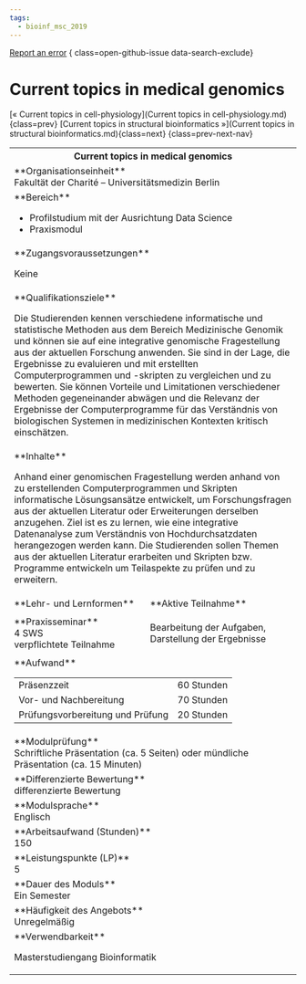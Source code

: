 ```yaml
---
tags:
  - bioinf_msc_2019
---
```

[Report an error](https://github.com/SGSSGene/FUB-SUP/issues/new?title=Error%20in%20%22Current%20topics%20in%20medical%20genomics%22&body=There%20seems%20to%20be%20an%20error%20in%20module%20%22Current%20topics%20in%20medical%20genomics%22%2E%0A%0A%3CDescribe%20here%20a%20slightly%20more%20detailed%20description%20of%20what%20is%20wrong%3E&labels=bug)
{ class=open-github-issue data-search-exclude}

# Current topics in medical genomics

[« Current topics in cell-physiology](Current topics in cell-physiology.md){class=prev}
[Current topics in structural bioinformatics »](Current topics in structural bioinformatics.md){class=next}
{class=prev-next-nav}

<table markdown id="moduledesc">
<tr markdown class="moduledesc_head"><th colspan="2">Current topics in medical genomics </th></tr>
<tr markdown><td colspan="2">**Organisationseinheit**   <br>Fakultät der Charité – Universitätsmedizin Berlin</td></tr>

<tr markdown><td colspan="2">**Bereich**<br>


- Profilstudium mit der Ausrichtung Data Science
- Praxismodul

</td></tr>

<tr markdown><td colspan="2">**Zugangsvoraussetzungen** <br>

Keine


</td></tr>
<tr markdown><td colspan="2">**Qualifikationsziele**    <br>

Die Studierenden kennen verschiedene informatische und statistische Methoden
aus dem Bereich Medizinische Genomik und können sie auf eine integrative
genomische Fragestellung aus der aktuellen Forschung anwenden. Sie sind in
der Lage, die Ergebnisse zu evaluieren und mit erstellten Computerprogrammen
und -skripten zu vergleichen und zu bewerten. Sie können Vorteile und
Limitationen verschiedener Methoden gegeneinander abwägen und die Relevanz
der Ergebnisse der Computerprogramme für das Verständnis von biologischen
Systemen in medizinischen Kontexten kritisch einschätzen.


</td></tr>
<tr markdown><td colspan="2">**Inhalte**                <br>

Anhand einer genomischen Fragestellung werden anhand von zu erstellenden
Computerprogrammen und Skripten informatische Lösungsansätze entwickelt, um
Forschungsfragen aus der aktuellen Literatur oder Erweiterungen derselben
anzugehen. Ziel ist es zu lernen, wie eine integrative Datenanalyse zum
Verständnis von Hochdurchsatzdaten herangezogen werden kann. Die
Studierenden sollen Themen aus der aktuellen Literatur erarbeiten und
Skripten bzw. Programme entwickeln um Teilaspekte zu prüfen und zu
erweitern.


</td></tr>

<tr markdown><td>**Lehr- und Lernformen**</td><td>**Aktive Teilnahme**</td></tr>
<tr markdown><td> **Praxisseminar** <br>4 SWS <br> verpflichtete Teilnahme</td><td>

Bearbeitung der Aufgaben, Darstellung der Ergebnisse
</td></tr>
<tr markdown><td colspan="2">**Aufwand**                <br>
<table class="aufwand_table">
<tr><td>Präsenzzeit</td><td>60 Stunden</td></tr>
<tr><td>Vor- und Nachbereitung</td><td>70 Stunden</td></tr>
<tr><td>Prüfungsvorbereitung und Prüfung</td><td>20 Stunden</td></tr>
</table>

</td></tr>
<tr markdown><td colspan="2">**Modulprüfung**             <br>Schriftliche Präsentation (ca. 5 Seiten) oder mündliche Präsentation (ca. 15
Minuten)


</td></tr>
<tr markdown><td colspan="2">**Differenzierte Bewertung** <br>differenzierte Bewertung

</td></tr>
<tr markdown><td colspan="2">**Modulsprache**             <br>Englisch</td></tr>
<tr markdown><td colspan="2">**Arbeitsaufwand (Stunden)** <br>150</td></tr>
<tr markdown><td colspan="2">**Leistungspunkte (LP)**     <br>5</td></tr>
<tr markdown><td colspan="2">**Dauer des Moduls**         <br>Ein Semester</td></tr>
<tr markdown><td colspan="2">**Häufigkeit des Angebots**  <br>Unregelmäßig</td></tr>
<tr markdown><td colspan="2">**Verwendbarkeit**           <br>

Masterstudiengang Bioinformatik


</td></tr>


</table>

